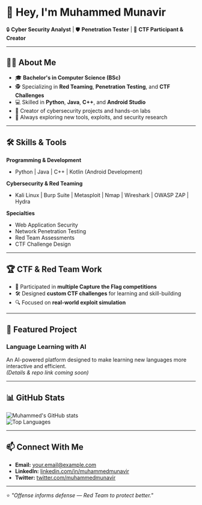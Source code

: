 # 👋 Hey, I'm Muhammed Munavir

🔒 **Cyber Security Analyst** | 🛡️ **Penetration Tester** | 🎯 **CTF Participant & Creator**

---

## 🧑‍💻 About Me
- 🎓 **Bachelor's in Computer Science (BSc)**
- 🕵️ Specializing in **Red Teaming**, **Penetration Testing**, and **CTF Challenges**
- 💻 Skilled in **Python**, **Java**, **C++**, and **Android Studio**
- 🧩 Creator of cybersecurity projects and hands-on labs
- 🚀 Always exploring new tools, exploits, and security research

---

## 🛠️ Skills & Tools

**Programming & Development**
- Python | Java | C++ | Kotlin (Android Development)

**Cybersecurity & Red Teaming**
- Kali Linux | Burp Suite | Metasploit | Nmap | Wireshark | OWASP ZAP | Hydra

**Specialties**
- Web Application Security  
- Network Penetration Testing  
- Red Team Assessments  
- CTF Challenge Design  

---

## 🏆 CTF & Red Team Work
- 🥇 Participated in **multiple Capture the Flag competitions**
- 🛠️ Designed **custom CTF challenges** for learning and skill-building
- 🔍 Focused on **real-world exploit simulation**

---

## 📌 Featured Project
### **Language Learning with AI**
An AI-powered platform designed to make learning new languages more interactive and efficient.  
*(Details & repo link coming soon)*

---

## 📊 GitHub Stats
![Muhammed's GitHub stats](https://github-readme-stats.vercel.app/api?username=muhammedmunavir&show_icons=true&theme=tokyonight)  
![Top Languages](https://github-readme-stats.vercel.app/api/top-langs/?username=muhammedmunavir&layout=compact&theme=tokyonight)

---

## 📫 Connect With Me
- **Email:** [your.email@example.com](mailto:your.email@example.com)  
- **LinkedIn:** [linkedin.com/in/muhammedmunavir](#)  
- **Twitter:** [twitter.com/muhammedmunavir](#)  

---

⭐ *"Offense informs defense — Red Team to protect better."*
